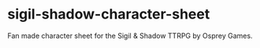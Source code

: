 # sigil-shadow-character-sheet
Fan made character sheet for the Sigil &amp; Shadow TTRPG by Osprey Games.